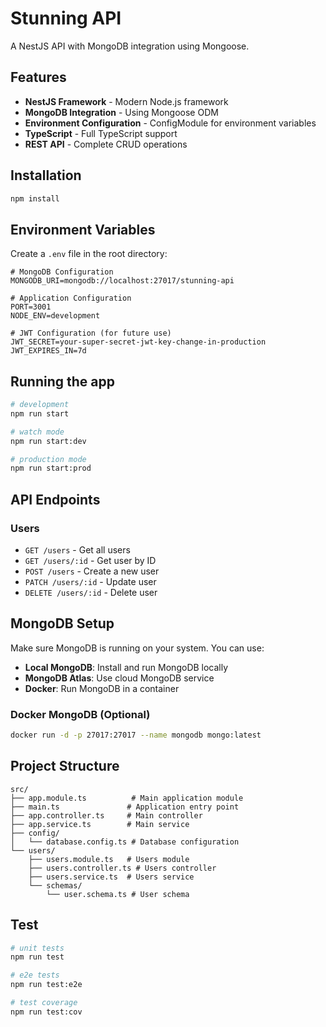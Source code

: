 # Stunning API

A NestJS API with MongoDB integration using Mongoose.

## Features

- **NestJS Framework** - Modern Node.js framework
- **MongoDB Integration** - Using Mongoose ODM
- **Environment Configuration** - ConfigModule for environment variables
- **TypeScript** - Full TypeScript support
- **REST API** - Complete CRUD operations

## Installation

```bash
npm install
```

## Environment Variables

Create a `.env` file in the root directory:

```env
# MongoDB Configuration
MONGODB_URI=mongodb://localhost:27017/stunning-api

# Application Configuration
PORT=3001
NODE_ENV=development

# JWT Configuration (for future use)
JWT_SECRET=your-super-secret-jwt-key-change-in-production
JWT_EXPIRES_IN=7d
```

## Running the app

```bash
# development
npm run start

# watch mode
npm run start:dev

# production mode
npm run start:prod
```

## API Endpoints

### Users

- `GET /users` - Get all users
- `GET /users/:id` - Get user by ID
- `POST /users` - Create a new user
- `PATCH /users/:id` - Update user
- `DELETE /users/:id` - Delete user

## MongoDB Setup

Make sure MongoDB is running on your system. You can use:

- **Local MongoDB**: Install and run MongoDB locally
- **MongoDB Atlas**: Use cloud MongoDB service
- **Docker**: Run MongoDB in a container

### Docker MongoDB (Optional)

```bash
docker run -d -p 27017:27017 --name mongodb mongo:latest
```

## Project Structure

```
src/
├── app.module.ts          # Main application module
├── main.ts               # Application entry point
├── app.controller.ts     # Main controller
├── app.service.ts        # Main service
├── config/
│   └── database.config.ts # Database configuration
└── users/
    ├── users.module.ts   # Users module
    ├── users.controller.ts # Users controller
    ├── users.service.ts  # Users service
    └── schemas/
        └── user.schema.ts # User schema
```

## Test

```bash
# unit tests
npm run test

# e2e tests
npm run test:e2e

# test coverage
npm run test:cov
```
